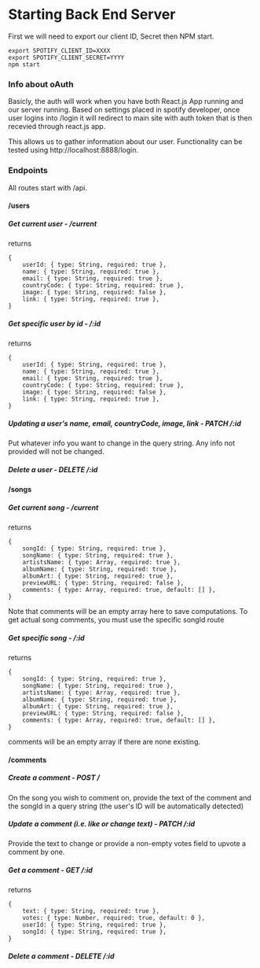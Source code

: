 # Starting Back End Server

First we will need to export our client ID, Secret then NPM start.

```
export SPOTIFY_CLIENT_ID=XXXX
export SPOTIFY_CLIENT_SECRET=YYYY
npm start
```

### Info about oAuth

Basicly, the auth will work when you have both React.js App running and our server running. Based on settings placed in spotify developer, once user logins into /login it will redirect to main site with auth token that is then recevied through react.js app.

This allows us to gather information about our user. Functionality can be tested using http://localhost:8888/login.

### Endpoints

All routes start with /api.

#### /users

##### Get current user - /current

returns

```
{
    userId: { type: String, required: true },
    name: { type: String, required: true },
    email: { type: String, required: true },
    countryCode: { type: String, required: true },
    image: { type: String, required: false },
    link: { type: String, required: true },
}
```

##### Get specific user by id - /:id

returns

```
{
    userId: { type: String, required: true },
    name: { type: String, required: true },
    email: { type: String, required: true },
    countryCode: { type: String, required: true },
    image: { type: String, required: false },
    link: { type: String, required: true },
}
```

##### Updating a user's name, email, countryCode, image, link - PATCH /:id

Put whatever info you want to change in the query string. Any info not provided will not be changed.

##### Delete a user - DELETE /:id

#### /songs

##### Get current song - /current

returns

```
{
    songId: { type: String, required: true },
    songName: { type: String, required: true },
    artistsName: { type: Array, required: true },
    albumName: { type: String, required: true },
    albumArt: { type: String, required: true },
    previewURL: { type: String, required: false },
    comments: { type: Array, required: true, default: [] },
}
```

Note that comments will be an empty array here to save computations. To get actual song comments, you must use the specific songId route

##### Get specific song - /:id

returns

```
{
    songId: { type: String, required: true },
    songName: { type: String, required: true },
    artistsName: { type: Array, required: true },
    albumName: { type: String, required: true },
    albumArt: { type: String, required: true },
    previewURL: { type: String, required: false },
    comments: { type: Array, required: true, default: [] },
}
```

comments will be an empty array if there are none existing.

#### /comments

##### Create a comment - POST /

On the song you wish to comment on, provide the text of the comment and the songId in a query string (the user's ID will be automatically detected)

##### Update a comment (i.e. like or change text) - PATCH /:id

Provide the text to change or provide a non-empty votes field to upvote a comment by one.

##### Get a comment - GET /:id

returns

```
{
    text: { type: String, required: true },
    votes: { type: Number, required: true, default: 0 },
    userId: { type: String, required: true },
    songId: { type: String, required: true },
}
```

##### Delete a comment - DELETE /:id
